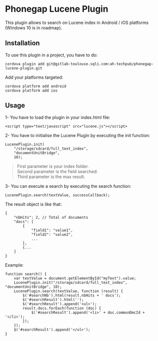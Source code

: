 # Phonegap Lucene Plugin
This plugin allows to search on Lucene index in Android / iOS platforms (Windows 10 is in roadmap).

## Installation
To use this plugin in a project, you have to do:

	cordova plugin add git@gitlab-toulouse.sqli.com:ah-techpub/phonegap-lucene-plugin.git

Add your platforms targeted:

	cordova platform add android
	cordova platform add ios

## Usage

1- You have to load the plugin in your index.html file:

	<script type="text/javascript" src="lucene.js"></script>

2- You have to initialise the Lucene Plugin by executing the init function:

	LucenePlugin.init(
		"/storage/sdcard/full_text_index",
		"documentUnitBridge", 
		10);

> First parameter is your index folder.<br/>
> Second parameter is the field searched.<br/>
> Third parameter is the max result.
 
3- You can execute a search by executing the search function:

	LucenePlugin.search(textValue, successCallback);

The result object is like that:

	{
		"nbHits": 2, // Total of documents
		"docs": [
			{
				"field1": "value1",
				"field2": "value2",
				...
			},
			{...
		]
	}

Example:

	function search() {
	    var textValue = document.getElementById("myText").value;
	    LucenePlugin.init("/storage/sdcard/full_text_index", "documentUnitBridge", 10);
	    LucenePlugin.search(textValue, function (result) {
	        $('#searchNb').html(result.nbHits + ' docs');
	        $('#searchResult').html('');
	        $('#searchResult').append('<ul>');
	        result.docs.forEach(function (doc) {
	            $('#searchResult').append('<li>' + doc.commonDmcId + '</li>');
	        });
	    });
	    $('#searchResult').append('</ul>');
	}

